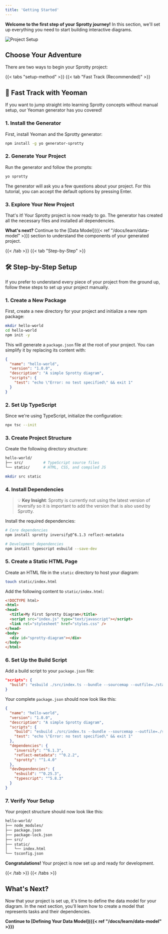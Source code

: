 ```yaml
---
title: 'Getting Started'
---
```


**Welcome to the first step of your Sprotty journey!** In this section, we'll set up everything you need to start building interactive diagrams.

![Project Setup](/images/project-setup.png)

## Choose Your Adventure

There are two ways to begin your Sprotty project:

{{< tabs "setup-method" >}}
{{< tab "Fast Track (Recommended)" >}}

## 🚀 Fast Track with Yeoman

If you want to jump straight into learning Sprotty concepts without manual setup, our Yeoman generator has you covered!

### 1. Install the Generator

First, install Yeoman and the Sprotty generator:

```bash
npm install -g yo generator-sprotty
```

### 2. Generate Your Project

Run the generator and follow the prompts:

```bash
yo sprotty
```

The generator will ask you a few questions about your project. For this tutorial, you can accept the default options by pressing Enter.

### 3. Explore Your New Project

That's it! Your Sprotty project is now ready to go. The generator has created all the necessary files and installed all dependencies.

**What's next?** Continue to the [Data Model]({{< ref "/docs/learn/data-model" >}}) section to understand the components of your generated project.

{{< /tab >}}
{{< tab "Step-by-Step" >}}

## 🛠️ Step-by-Step Setup

If you prefer to understand every piece of your project from the ground up, follow these steps to set up your project manually.

### 1. Create a New Package

First, create a new directory for your project and initialize a new npm package:

```bash
mkdir hello-world
cd hello-world
npm init -y
```

This will generate a `package.json` file at the root of your project. You can simplify it by replacing its content with:

```json
{
  "name": "hello-world",
  "version": "1.0.0",
  "description": "A simple Sprotty diagram",
  "scripts": {
    "test": "echo \"Error: no test specified\" && exit 1"
  }
}
```

### 2. Set Up TypeScript

Since we're using TypeScript, initialize the configuration:

```bash
npx tsc --init
```

### 3. Create Project Structure

Create the following directory structure:

```bash
hello-world/
├── src/         # TypeScript source files
└── static/      # HTML, CSS, and compiled JS
```

```bash
mkdir src static
```

### 4. Install Dependencies

> 💡 **Key Insight**: Sprotty is currently not using the latest version of inversify so it is important to add the version that is also used by Sprotty.

Install the required dependencies:

```bash
# Core dependencies
npm install sprotty inversify@^6.1.3 reflect-metadata

# Development dependencies
npm install typescript esbuild --save-dev
```

### 5. Create a Static HTML Page

Create an HTML file in the `static` directory to host your diagram:

```bash
touch static/index.html
```

Add the following content to `static/index.html`:

```html
<!DOCTYPE html>
<html>
<head>
  <title>My First Sprotty Diagram</title>
  <script src="index.js" type="text/javascript"></script>
  <link rel="stylesheet" href="styles.css" />
</head>
<body>
  <div id="sprotty-diagram"></div>
</body>
</html>
```

### 6. Set Up the Build Script

Add a build script to your `package.json` file:

```json
"scripts": {
  "build": "esbuild ./src/index.ts --bundle --sourcemap --outfile=./static/index.js"
}
```

Your complete `package.json` should now look like this:

```json
{
  "name": "hello-world",
  "version": "1.0.0",
  "description": "A simple Sprotty diagram",
  "scripts": {
    "build": "esbuild ./src/index.ts --bundle --sourcemap --outfile=./static/index.js",
    "test": "echo \"Error: no test specified\" && exit 1"
  },
  "dependencies": {
    "inversify": "^6.1.3",
    "reflect-metadata": "^0.2.2",
    "sprotty": "^1.4.0"
  },
  "devDependencies": {
    "esbuild": "^0.25.3",
    "typescript": "^5.8.3"
  }
}
```

### 7. Verify Your Setup

Your project structure should now look like this:

```bash
hello-world/
├── node_modules/
├── package.json
├── package-lock.json
├── src/
├── static/
│   └── index.html
└── tsconfig.json
```

**Congratulations!** Your project is now set up and ready for development.

{{< /tab >}}
{{< /tabs >}}

## What's Next?

Now that your project is set up, it's time to define the data model for your diagram. In the next section, you'll learn how to create a model that represents tasks and their dependencies.

**Continue to [Defining Your Data Model]({{< ref "/docs/learn/data-model" >}})**
